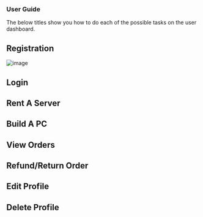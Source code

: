 ### User Guide

The below titles show you how to do each of the possible tasks on the user dashboard.

## Registration

![image](https://raw.githubusercontent.com/IAmAndyIE/WeBuildPCs/master/docs/img/Screen%20Shot%202021-04-25%20at%2000.50.10.png?token=ASXKTQK4ENICLARIXINWEY3ARX2YE)

## Login

## Rent A Server

## Build A PC

## View Orders

## Refund/Return Order

## Edit Profile

## Delete Profile

